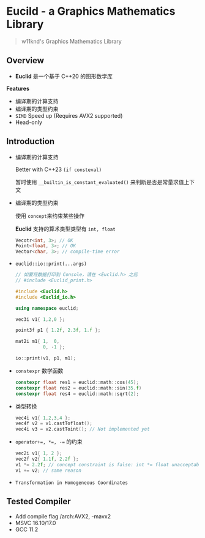 # Eucild - a Graphics Mathematics Library
> w11knd's Graphics Mathematics Library

## Overview
- **Euclid** 是一个基于 C++20 的图形数学库

**Features**

- 编译期的计算支持
- 编译期的类型约束
- `SIMD` Speed up (Requires AVX2 supported)
- Head-only

## Introduction
- 编译期的计算支持
  
  Better with C++23 `(if consteval)`

  暂时使用 `__builtin_is_constant_evaluated()` 来判断是否是常量求值上下文

- 编译期的类型约束
  
   使用 `concept`来约束某些操作
    
    **Euclid** 支持的算术类型类型有 `int, float`
  ```c++
  Vecotr<int, 3>; // OK
  Point<float, 3>; // OK
  Vector<char, 3>; // compile-time error
  ```
- `euclid::io::print(...args)`
  ```c++
  // 如要将数据打印到 Console，请在 <Euclid.h> 之后 
  // #include <Euclid_print.h>

  #include <Euclid.h>
  #include <Euclid_io.h>

  using namespace euclid;

  vec3i v1{ 1,2,0 };

  point3f p1 { 1.2f, 2.3f, 1.f };

  mat2i m1{ 1,  0,
            0, -1 };

  io::print(v1, p1, m1);

  ```

- `constexpr` 数学函数
  ```c++
  constexpr float res1 = euclid::math::cos(45);
  constexpr float res2 = euclid::math::sin(35.f)
  constexpr float res4 = euclid::math::sqrt(2);
  ```

- 类型转换

  ```c++
  vec4i v1{ 1,2,3,4 };
  vec4f v2 = v1.castTofloat();
  vec4i v3 = v2.castToint(); // Not implemented yet
  ```

- `operator+=, *=, -=` 的约束
  ```c++
  vec2i v1{ 1, 2 };
  vec2f v2{ 1.1f, 2.2f };
  v1 *= 2.2f; // concept constraint is false: int *= float unacceptable precision loss
  v1 += v2; // same reason
  ```

- `Transformation in Homogeneous Coordinates`

## Tested Compiler
- Add compile flag /arch:AVX2, -mavx2
- MSVC 16.10/17.0
- GCC 11.2
